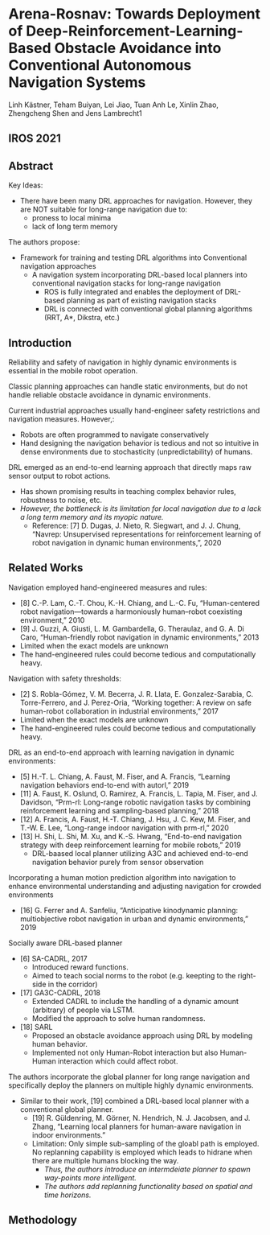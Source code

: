 # Arena-Rosnav: Towards Deployment of Deep-Reinforcement-Learning-Based Obstacle Avoidance into Conventional Autonomous Navigation Systems
Linh Kästner, Teham Buiyan, Lei Jiao, Tuan Anh Le, Xinlin Zhao, Zhengcheng Shen and Jens Lambrecht1

IROS 2021
---

## Abstract
Key Ideas:
* There have been many DRL approaches for navigation. However, they are NOT suitable for long-range navigation due to:
  * proness to local minima
  * lack of long term memory

The authors propose: 
* Framework for training and testing DRL algorithms into Conventional navigation approaches
  * A navigation system incorporating DRL-based local planners into conventional navigation stacks for long-range navigation
    * ROS is fully integrated and enables the deployment of DRL-based planning as part of existing navigation stacks
    * DRL is connected with conventional global planning algorithms (RRT, A*, Dikstra, etc.)

## Introduction
Reliability and safety of navigation in highly dynamic environments is essential in the mobile robot operation.

Classic planning approaches can handle static environments, but do not handle reliable obstacle avoidance in dynamic environments.

Current industrial approaches usually hand-engineer safety restrictions and navigation measures. However,:
* Robots are often programmed to navigate conservatively
* Hand designing the navigation behavior is tedious and not so intuitive in dense environments due to stochasticity (unpredictability) of humans.

DRL emerged as an end-to-end learning approach that directly maps raw sensor output to robot actions.
* Has shown promising results in teaching complex behavior rules, robustness to noise, etc.
* _However, the bottleneck is its limitation for local navigation due to a lack a long term memory and its myopic nature._
  * Reference: [7] D. Dugas, J. Nieto, R. Siegwart, and J. J. Chung, “Navrep: Unsupervised representations for reinforcement learning of robot navigation in dynamic human environments,”, 2020

## Related Works
Navigation employed hand-engineered measures and rules:
* [8] C.-P. Lam, C.-T. Chou, K.-H. Chiang, and L.-C. Fu, “Human-centered
robot navigation—towards a harmoniously human–robot coexisting
environment,” 2010
* [9] J. Guzzi, A. Giusti, L. M. Gambardella, G. Theraulaz, and G. A.
Di Caro, “Human-friendly robot navigation in dynamic environments,” 2013
* Limited when the exact models are unknown
* The hand-engineered rules could become tedious and computationally heavy.

Navigation with safety thresholds:
* [2] S. Robla-Gómez, V. M. Becerra, J. R. Llata, E. Gonzalez-Sarabia,
C. Torre-Ferrero, and J. Perez-Oria, “Working together: A review
on safe human-robot collaboration in industrial environments,” 2017
* Limited when the exact models are unknown
* The hand-engineered rules could become tedious and computationally heavy.

DRL as an end-to-end approach with learning navigation in dynamic environments:
* [5] H.-T. L. Chiang, A. Faust, M. Fiser, and A. Francis, “Learning navigation
behaviors end-to-end with autorl,” 2019
* [11] A. Faust, K. Oslund, O. Ramirez, A. Francis, L. Tapia, M. Fiser,
and J. Davidson, “Prm-rl: Long-range robotic navigation tasks by
combining reinforcement learning and sampling-based planning,” 2018
* [12] A. Francis, A. Faust, H.-T. Chiang, J. Hsu, J. C. Kew, M. Fiser,
and T.-W. E. Lee, “Long-range indoor navigation with prm-rl,” 2020
* [13] H. Shi, L. Shi, M. Xu, and K.-S. Hwang, “End-to-end navigation
strategy with deep reinforcement learning for mobile robots,” 2019
  * DRL-baased local planner utilizing A3C and achieved end-to-end navigation behavior purely from sensor observation

Incorporating a human motion prediction algorithm into navigation to enhance environmental understanding and adjusting navigation for crowded environments
* [16] G. Ferrer and A. Sanfeliu, “Anticipative kinodynamic planning: multiobjective
robot navigation in urban and dynamic environments,” 2019

Socially aware DRL-based planner
* [6] SA-CADRL, 2017
  * Introduced reward functions.
  * Aimed to teach social norms to the robot (e.g. keepting to the right-side in the corridor)
* [17] GA3C-CADRL, 2018
  * Extended CADRL to include the handling of a dynamic amount (arbitrary) of people via LSTM.
  * Modified the approach to solve human randomness.
* [18] SARL
  *  Proposed an obstacle avoidance approach using DRL by modeling human behavior.
  *  Implemented not only Human-Robot interaction but also Human-Human interaction which could affect robot.

The authors incorporate the global planner for long range navigation and specifically deploy the planners on multiple highly dynamic environments.
* Similar to their work, [19] combined a DRL-based local planner with a conventional global planner.
  * [19] R. Güldenring, M. Görner, N. Hendrich, N. J. Jacobsen, and J. Zhang, “Learning local planners for human-aware navigation in indoor environments.”
  * Limitation: Only simple sub-sampling of the gloabl path is employed. No replanning capability is employed which leads to hidrane when there are multiple humans blocking the way.
    * _Thus, the authors introduce an intermdeiate planner to spawn way-points more intelligent._
    * _The authors add replanning functionality based on spatial and time horizons._

## Methodology






